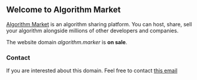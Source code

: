 ## Welcome to Algorithm Market

[Algorithm Market](http://algorithm.market) is an algorithm sharing platform. You can host, share, sell your algorithm alongside millions of other developers and companies.

The website domain *algorithm.marker* is **on sale**.

### Contact

If you are interested about this domain. Feel free to contact [this email](mailto://qianyufeng718.foxmail)

